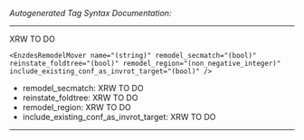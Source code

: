 _Autogenerated Tag Syntax Documentation:_

---
XRW TO DO

```
<EnzdesRemodelMover name="(string)" remodel_secmatch="(bool)" reinstate_foldtree="(bool)" remodel_region="(non_negative_integer)" include_existing_conf_as_invrot_target="(bool)" />
```

-   remodel_secmatch: XRW TO DO
-   reinstate_foldtree: XRW TO DO
-   remodel_region: XRW TO DO
-   include_existing_conf_as_invrot_target: XRW TO DO

---

